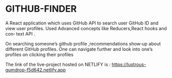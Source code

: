 #   GITHUB-FINDER  
A React application which uses GitHub API to search
user GitHub ID and view user profiles.
Used Advanced concepts like Reducers,React hooks and con‐
text API .

On searching someone’s github profile ,recommendations show‐up about different GitHub profiles.
One can navigate further and look into one’s profiles
on clicking their profiles


The link of the live-project hosted on NETLIFY is : https://lustrous-gumdrop-f5d642.netlify.app
